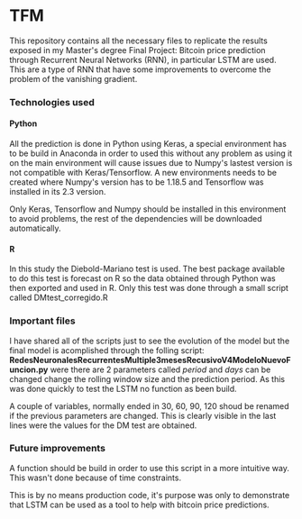 # TFM
 
This repository contains all the necessary files to replicate the results exposed in my Master's degree Final Project: Bitcoin price prediction through Recurrent Neural Networks (RNN), in particular LSTM are used. This are a type of RNN that have some improvements to overcome the problem of the vanishing gradient.

### Technologies used

#### **Python**
All the prediction is done in Python using Keras, a special environment has to be build in Anaconda in order to used this without any problem as using it on the main environment will cause issues due to Numpy's lastest version is not compatible with Keras/Tensorflow. A new environments needs to be created where Numpy's version has to be 1.18.5 and Tensorflow was installed in its 2.3 version.

Only Keras, Tensorflow and Numpy should be installed in this environment to avoid problems, the rest of the dependencies will be downloaded automatically.

#### **R**
In this study the Diebold-Mariano test is used. The best package available to do this test is forecast on R so the data obtained through Python was then exported and used in R. Only this test was done through a small script called DMtest_corregido.R


### Important files
I have shared all of the scripts just to see the evolution of the model but the final model is acomplished through the folling script: **RedesNeuronalesRecurrentesMultiple3mesesRecusivoV4ModeloNuevoFuncion.py** were there are 2 parameters called *period* and *days* can be changed change the rolling window size and the prediction period. As this was done quickly to test the LSTM no function as been build.

A couple of variables, normally ended in 30, 60, 90, 120 shoud be renamed if the previous parameters are changed. This is clearly visible in the last lines were the values for the DM test are obtained.

### Future improvements
A function should be build in order to use this script in a more intuitive way. This wasn't done because of time constraints.

This is by no means production code, it's purpose was only to demonstrate that LSTM can be used as a tool to help with bitcoin price predictions.
